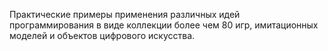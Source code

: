Практические примеры применения различных идей программирования в виде коллекции более чем 80 игр, имитационных моделей и объектов цифрового искусства.
